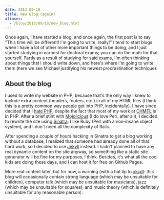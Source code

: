 ```yaml
---
date: 2013-09-18
title: New Blog (again)
aliases:
  - /blog/2013/09/18/new_blog.html
---
```


Once again, I have started a blog, and once again, the first post is to say
"This time will be different! I'm going to write, really!" I tend to start
blogs when I have a lot of other more important  things to be doing, and I
just started studying in earnest for doctoral exams; you can do the math for
that yourself. Partly as a result of studying for said exams, I'm often
thinking about things that I should write down, and here's where I'm going to
write them (here we see Michael justifying his newest procrastination
technique).

## About the blog

I used to write my website in PHP, because that's the only way I knew to
include extra content (headers, footers, etc.) in all of my HTML files (I
think this is a pretty common way people get into PHP, incidentally). I have
since decided that I [hate PHP](http://me.veekun.com/blog/2012/04/09/php-a-fractal-of-bad-design/),
despite the fact that most of my work at [CHMTL](//chmtl.indiana.edu) is in
PHP. After a brief stint with [Mojolicious](//mojolicio.us) (I do love Perl,
after all), I decided to rewrite the site using [Sinatra](//sinatrarb.com): I
like Ruby (Perl with a non-insane object system), and I don't need all the
complexity of Rails.

After spending a couple of hours hacking in Sinatra to get a blog working
without a database, I realized that someone had already done all of that hard
work, so I decided to use [Jekyll](//jekyllrb.com) instead. I hadn't planned
to have any real dynamic content on the site anyway, so something like a
static site generator will be fine for my purposes, I think. Besides, it's
what all the cool kids are doing these days, and I can host it for free on
Github Pages.

More real content later, but for now, a warning (with a hat tip to
[xkcd](//xkcd.com)): this blog will occasionally contain strong language
(which may be unsuitable for children), computer talk (which may be unsuitable
for musicians), jazz (which may be unsuitable for squares), and music theory
(which is definitely unsuitable for any reasonable person).
